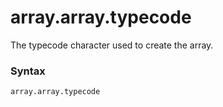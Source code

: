 # array.array.typecode

The typecode character used to create the array.

### Syntax

```python
array.array.typecode
```